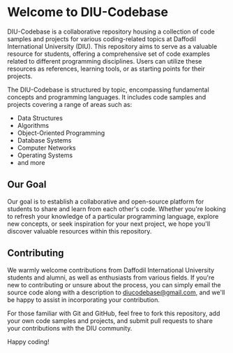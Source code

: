# Welcome to DIU-Codebase

DIU-Codebase is a collaborative repository housing a collection of code samples and projects for various coding-related topics at Daffodil International University (DIU). This repository aims to serve as a valuable resource for students, offering a comprehensive set of code examples related to different programming disciplines. Users can utilize these resources as references, learning tools, or as starting points for their projects.

The DIU-Codebase is structured by topic, encompassing fundamental concepts and programming languages. It includes code samples and projects covering a range of areas such as:

- Data Structures
- Algorithms
- Object-Oriented Programming
- Database Systems
- Computer Networks
- Operating Systems
- and more

## Our Goal

Our goal is to establish a collaborative and open-source platform for students to share and learn from each other's code. Whether you're looking to refresh your knowledge of a particular programming language, explore new concepts, or seek inspiration for your next project, we hope you'll discover valuable resources within this repository.

## Contributing

We warmly welcome contributions from Daffodil International University students and alumni, as well as enthusiasts from various fields. If you're new to contributing or unsure about the process, you can simply email the source code along with a description to diucodebase@gmail.com, and we'll be happy to assist in incorporating your contribution.

For those familiar with Git and GitHub, feel free to fork this repository, add your own code samples and projects, and submit pull requests to share your contributions with the DIU community.

Happy coding!
